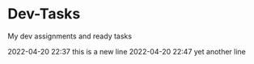 # Dev-Tasks
My dev assignments and ready tasks

2022-04-20 22:37 this is a new line
2022-04-20 22:47 yet another line
